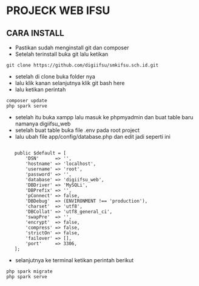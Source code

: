 # PROJECK WEB IFSU

## CARA INSTALL

- Pastikan sudah menginstall git dan composer
- Setelah terinstall buka git lalu ketikan 
```
git clone https://github.com/digiifsu/smkifsu.sch.id.git
```
- setelah di clone buka folder nya
- lalu klik kanan selanjutnya klik git bash here
- lalu ketikan perintah
```
composer update
php spark serve
```
- setelah itu buka xampp lalu masuk ke phpmyadmin dan buat table baru namanya digiifsu_web
- setelah buat table buka file .env pada root project
- lalu ubah file app/config/database.php dan edit jadi seperti ini
 ```
 
    public $default = [
        'DSN'      => '',
        'hostname' => 'localhost',
        'username' => 'root',
        'password' => '',
        'database' => 'digiifsu_web',
        'DBDriver' => 'MySQLi',
        'DBPrefix' => '',
        'pConnect' => false,
        'DBDebug'  => (ENVIRONMENT !== 'production'),
        'charset'  => 'utf8',
        'DBCollat' => 'utf8_general_ci',
        'swapPre'  => '',
        'encrypt'  => false,
        'compress' => false,
        'strictOn' => false,
        'failover' => [],
        'port'     => 3306,
    ];
 ```
 - selanjutnya ke terminal ketikan perintah berikut
 ```
php spark migrate
php spark serve
```
